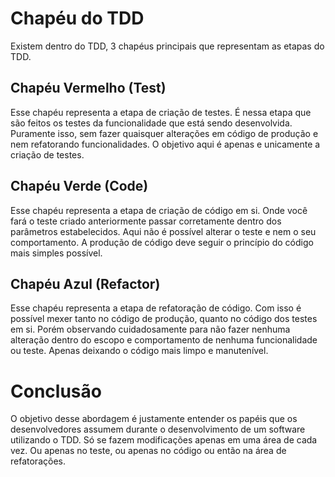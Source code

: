 # Chapéu do TDD

Existem dentro do TDD, 3 chapéus principais que representam as etapas do TDD.

## Chapéu Vermelho (Test)

Esse chapéu representa a etapa de criação de testes. É nessa etapa que são feitos os testes da funcionalidade que está sendo desenvolvida. Puramente isso, sem fazer quaisquer alterações em código de produção e nem refatorando funcionalidades. O objetivo aqui é apenas e unicamente a criação de testes.

## Chapéu Verde (Code)

Esse chapéu representa a etapa de criação de código em si. Onde você fará o teste criado anteriormente passar corretamente dentro dos parâmetros estabelecidos. Aqui não é possível alterar o teste e nem o seu comportamento. A produção de código deve seguir o princípio do código mais simples possível.

## Chapéu Azul (Refactor)

Esse chapéu representa a etapa de refatoração de código. Com isso é possível mexer tanto no código de produção, quanto no código dos testes em si. Porém observando cuidadosamente para não fazer nenhuma alteração dentro do escopo e comportamento de nenhuma funcionalidade ou teste. Apenas deixando o código mais limpo e manutenível.

# Conclusão

O objetivo desse abordagem é justamente entender os papéis que os desenvolvedores assumem durante o desenvolvimento de um software utilizando o TDD. Só se fazem modificações apenas em uma área de cada vez. Ou apenas no teste, ou apenas no código ou então na área de refatorações.